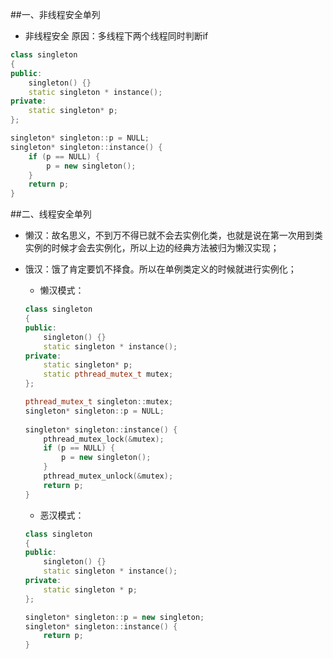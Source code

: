 ##一、非线程安全单列 
  - 非线程安全 原因：多线程下两个线程同时判断if
  
``` cpp
class singleton
{
public:
    singleton() {}
    static singleton * instance();
private:
    static singleton* p;
};

singleton* singleton::p = NULL;
singleton* singleton::instance() {
    if (p == NULL) {
        p = new singleton();
    }
    return p;
}
```
##二、线程安全单列 

  - 懒汉：故名思义，不到万不得已就不会去实例化类，也就是说在第一次用到类实例的时候才会去实例化，所以上边的经典方法被归为懒汉实现；
  - 饿汉：饿了肯定要饥不择食。所以在单例类定义的时候就进行实例化；
  
    - 懒汉模式：
    ``` cpp
    class singleton
    {
    public:
        singleton() {}
        static singleton * instance();
    private:
        static singleton* p;
        static pthread_mutex_t mutex;
    };

    pthread_mutex_t singleton::mutex;
    singleton* singleton::p = NULL;
   
    singleton* singleton::instance() {
        pthread_mutex_lock(&mutex);
        if (p == NULL) {
            p = new singleton();
        }
        pthread_mutex_unlock(&mutex);
        return p;
    }
    ```
    
    - 恶汉模式：
    ``` cpp
    class singleton
    {
    public:
        singleton() {}
        static singleton * instance();
    private:
        static singleton * p;
    };

    singleton* singleton::p = new singleton;
    singleton* singleton::instance() {
        return p;
    }
    ```
